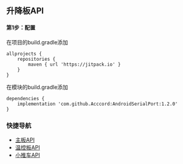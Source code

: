 ## 升降板API

#### 第1步：配置
在项目的build.gradle添加
```
allprojects {
    repositories {
        maven { url 'https://jitpack.io' }
    }
}
```
在模块的build.gradle添加
```
dependencies {
    implementation 'com.github.Acccord:AndroidSerialPort:1.2.0'
}
```
### 快捷导航
- [主板API](https://github.com/Acccord/AndroidSerialPort/blob/master/doc/Channel.md)
- [温控板API](https://github.com/Acccord/AndroidSerialPort/blob/master/doc/TempApi.md)
- [小推车API](https://github.com/Acccord/AndroidSerialPort/blob/master/doc/CarApi.md)
